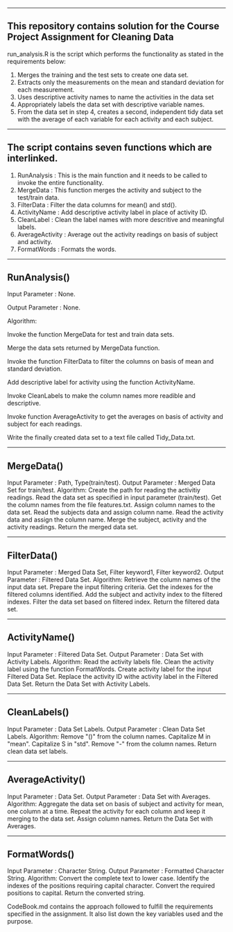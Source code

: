 --------------------------------------------------------------------------------------
This repository contains solution for the Course Project Assignment for Cleaning Data
--------------------------------------------------------------------------------------
run_analysis.R is the script which performs the functionality as stated in the requirements below:

1. Merges the training and the test sets to create one data set.
2. Extracts only the measurements on the mean and standard deviation for each measurement. 
3. Uses descriptive activity names to name the activities in the data set
4. Appropriately labels the data set with descriptive variable names. 
5. From the data set in step 4, creates a second, independent tidy data set with the average of each variable for each activity and each subject.

-----------------------------------------------------------
The script contains seven functions which are interlinked. 
-----------------------------------------------------------
1. RunAnalysis      : This is the main function and it needs to be called to invoke the entire functionality.
2. MergeData        : This function merges the activity and subject to the test/train data.
3. FilterData       : Filter the data columns for mean() and std().
4. ActivityName     : Add descriptive activity label in place of activity ID.
5. CleanLabel       : Clean the label names with more descritive and meaningful labels.
6. AverageActivity  : Average out the activity readings on basis of subject and activity.
7. FormatWords      : Formats the words.

--------------
RunAnalysis()
--------------
Input Parameter 	: None.

Output Parameter 	: None.

Algorithm:

Invoke the function MergeData for test and train data sets.

Merge the data sets returned by MergeData function.

Invoke the function FilterData to filter the columns on basis of mean and standard deviation.

Add descriptive label for activity using the function ActivityName.

Invoke CleanLabels to make the column names more readible and descriptive.

Invoke function AverageActivity to get the averages on basis of activity and subject for each readings.

Write the finally created data set to a text file called Tidy_Data.txt.


------------
MergeData()
------------
Input Parameter		: Path, Type(train/test).
Output Parameter	: Merged Data Set for train/test.
Algorithm:
Create the path for reading the activitiy readings.
Read the data set as specified in input parameter (train/test).
Get the column names from the file features.txt.
Assign column names to the data set.
Read the subjects data and assign column name.
Read the activity data and assign the column name.
Merge the subject, activity and the activity readings.
Return the merged data set.

------------
FilterData()
------------
Input Parameter		: Merged Data Set, Filter keyword1, Filter keyword2.
Output Parameter	: Filtered Data Set.
Algorithm:
Retrieve the column names of the input data set.
Prepare the input filtering criteria.
Get the indexes for the filtered columns identified.
Add the subject and activity index to the filtered indexes.
Filter the data set based on filtered index.
Return the filtered data set.

---------------
ActivityName()
--------------
Input Parameter		: Filtered Data Set.
Output Parameter	: Data Set with Activity Labels.
Algorithm:
Read the activity labels file.
Clean the activity label using the function FormatWords.
Create activity label for the input Filtered Data Set.
Replace the activity ID withe activity label in the Filtered Data Set.
Return the Data Set with Activity Labels.

--------------
CleanLabels()
-------------
Input Parameter		: Data Set Labels.
Output	Parameter	: Clean Data Set Labels.
Algorithm:
Remove "()" from the column names.
Capitalize M in "mean".
Capitalize S in "std".
Remove "-" from the column names.
Return clean data set labels.

------------------
AverageActivity()
-----------------
Input Parameter		: Data Set.
Output Parameter	: Data Set with Averages.
Algorithm:
Aggregate the data set on basis of subject and activity for mean, one column at a time.
Repeat the activity for each column and keep it merging to the data set.
Assign column names.
Return the Data Set with Averages.

--------------
FormatWords()
--------------
Input Parameter		: Character String.
Output Parameter	: Formatted Character String.
Algorithm:
Convert the complete text to lower case.
Identify the indexes of the positions requiring capital character.
Convert the required positions to capital.
Return the converted string.


CodeBook.md contains the approach followed to fulfill the requirements specified in the assignment. It also list down the key variables used and the purpose.


